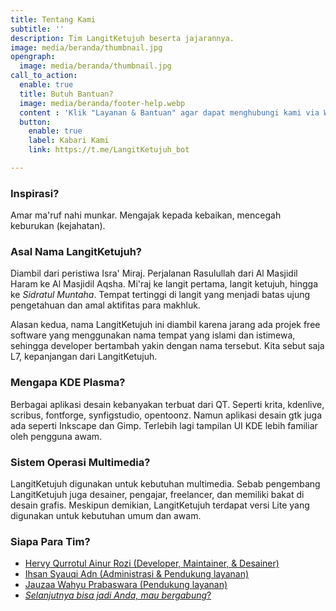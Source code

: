 ```yaml
---
title: Tentang Kami
subtitle: ''
description: Tim LangitKetujuh beserta jajarannya.
image: media/beranda/thumbnail.jpg
opengraph:
  image: media/beranda/thumbnail.jpg
call_to_action:
  enable: true
  title: Butuh Bantuan?
  image: media/beranda/footer-help.webp
  content : 'Klik "Layanan & Bantuan" agar dapat menghubungi kami via WhatsApp atau Telegram. Balasan akan direspon 1x3 jam.'
  button:
    enable: true
    label: Kabari Kami
    link: https://t.me/LangitKetujuh_bot

---
```

### Inspirasi?

Amar ma'ruf nahi munkar. Mengajak kepada kebaikan, mencegah keburukan (kejahatan).

### Asal Nama LangitKetujuh?

Diambil dari peristiwa Isra' Miraj. Perjalanan Rasulullah dari Al Masjidil Haram ke Al Masjidil Aqsha. Mi'raj ke langit pertama, langit ketujuh, hingga ke _Sidratul Muntaha_. Tempat tertinggi di langit yang menjadi batas ujung pengetahuan dan amal aktifitas para makhluk.

Alasan kedua, nama LangitKetujuh ini diambil karena jarang ada projek free software yang menggunakan nama tempat yang islami dan istimewa, sehingga developer bertambah yakin dengan nama tersebut. Kita sebut saja L7, kepanjangan dari LangitKetujuh.

### Mengapa KDE Plasma?

Berbagai aplikasi desain kebanyakan terbuat dari QT. Seperti krita, kdenlive, scribus, fontforge, synfigstudio, opentoonz. Namun aplikasi desain gtk juga ada seperti Inkscape dan Gimp. Terlebih lagi tampilan UI KDE lebih familiar oleh pengguna awam.

### Sistem Operasi Multimedia?

LangitKetujuh digunakan untuk kebutuhan multimedia. Sebab pengembang LangitKetujuh juga desainer, pengajar, freelancer, dan memiliki bakat di desain grafis. Meskipun demikian, LangitKetujuh terdapat versi Lite yang digunakan untuk kebutuhan umum dan awam.

### Siapa Para Tim?

* [Hervy Qurrotul Ainur Rozi (Developer, Maintainer, & Desainer)](https://t.me/hervyqa)
* [Ihsan Syauqi Adn (Administrasi & Pendukung layanan)](https://t.me/ihsansyauqiadn)
* [Jauzaa Wahyu Prabaswara (Pendukung layanan)](https://t.me/JauzaaPrabaswara)
* [_Selanjutnya bisa jadi Anda, mau bergabung_?](https://panduan.langitketujuh.id/tim.html#mau-bergabung)
